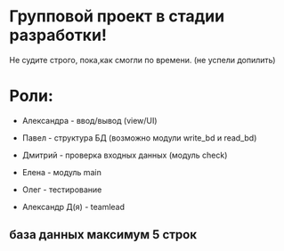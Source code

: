 # Групповой проект в стадии разработки!
Не судите строго, пока,как смогли по времени.
(не успели допилить)


# Роли:

* Александра - ввод/вывод (view/UI)

* Павел - структура БД (возможно модули write_bd и read_bd)

* Дмитрий - проверка входных данных (модуль check)

* Елена - модуль main

* Олег - тестирование

* Александр Д(я) - teamlead

## база данных максимум 5 строк
